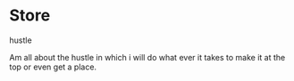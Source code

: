 # Store
hustle

Am all about the hustle in which i will do what ever it takes to make it at the top or even get a place.
